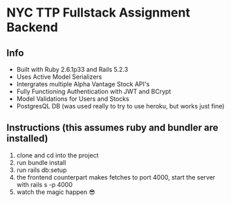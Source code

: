 # NYC TTP Fullstack Assignment Backend

## Info
* Built with Ruby 2.6.1p33 and Rails 5.2.3
* Uses Active Model Serializers
* Intergrates multiple Alpha Vantage Stock API's
* Fully Functioning Authentication with JWT and BCrypt
* Model Validations for Users and Stocks 
* PostgresQL DB (was used really to try to use heroku, but works just fine)

## Instructions (this assumes ruby and bundler are installed)
1. clone and cd into the project
2. run bundle install
3. run rails db:setup
3. the frontend counterpart makes fetches to port 4000, start the server with rails s -p 4000
4. watch the magic happen 😎


